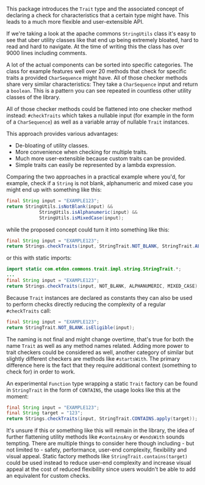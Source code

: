 This package introduces the `Trait` type and the associated concept of declaring a check for characteristics that a
certain type might have. This leads to a much more flexible and user-extensible API.

If we're taking a look at the apache commons `StringUtils` class it's easy to see that uber utility classes like that
end up being extremely bloated, hard to read and hard to navigate. At the time of writing this the class has over 9000
lines including comments.

A lot of the actual components can be sorted into specific categories. The class for example features well over 20
methods that check for specific traits a provided `CharSequence` might have. All of those checker methods share very
similar characteristics: They take a `CharSequence` input and return a `boolean`. This is a pattern you can see
repeated in countless other utility classes of the library.

All of those checker methods could be flattened into one checker method instead: `#checkTraits` which takes a nullable
input (for example in the form of a `CharSequence`) as well as a variable array of nullable `Trait` instances.

This approach provides various advantages:
- De-bloating of utility classes.
- More convenience when checking for multiple traits.
- Much more user-extensible because custom traits can be provided.
- Simple traits can easily be represented by a lambda expression.

Comparing the two approaches in a practical example where you'd, for example, check if a `String` is not blank,
alphanumeric and mixed case you might end up with something like this:
```java
final String input = "EXAMPLE123";
return StringUtils.isNotBlank(input) &&
            StringUtils.isAlphanumeric(input) &&
            StringUtils.isMixedCase(input);
```
while the proposed concept could turn it into something like this:
```java
final String input = "EXAMPLE123";
return Strings.checkTraits(input, StringTrait.NOT_BLANK, StringTrait.ALPHANUMERIC, StringTrait.MIXED_CASE);
```
or this with static imports:
```java
import static com.etdon.commons.trait.impl.string.StringTrait.*;
...
final String input = "EXAMPLE123";
return Strings.checkTraits(input, NOT_BLANK, ALPHANUMERIC, MIXED_CASE);
```
Because `Trait` instances are declared as constants they can also be used to perform checks directly reducing the
complexity of a regular `#checkTraits` call:
```java
final String input = "EXAMPLE123";
return StringTrait.NOT_BLANK.isEligible(input);
```
The naming is not final and might change overtime, that's true for both the name `Trait` as well as any method names
related. Adding more power to trait checkers could be considered as well, another category of similar but slightly
different checkers are methods like `#startsWith`. The primary difference here is the fact that they require additional
context (something to check for) in order to work.

An experimental `Function` type wrapping a static `Trait` factory can be found in `StringTrait` in the form of
`CONTAINS`, the usage looks like this at the moment:
```java
final String input = "EXAMPLE123";
final String target = "123";
return Strings.checkTraits(input, StringTrait.CONTAINS.apply(target));
```
It's unsure if this or something like this will remain in the library, the idea of further flattening utility methods
like `#containsAny` or `#endsWith` sounds tempting. There are multiple things to consider here though including - but
not limited to - safety, performance, user-end complexity, flexibility and visual appeal. Static factory methods like
`StringTrait.contains(target)` could be used instead to reduce user-end complexity and increase visual appeal at the
cost of reduced flexibility since users wouldn't be able to add an equivalent for custom checks.